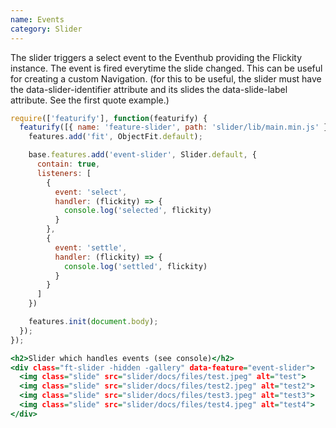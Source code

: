 ```yaml
---
name: Events
category: Slider
---
```


The slider triggers a select event to the Eventhub providing the Flickity instance. The event is fired everytime the slide changed.
This can be useful for creating a custom Navigation. (for this to be useful, the slider must have the data-slider-identifier attribute and its slides the data-slide-label attribute. See the first quote example.)

```types.js
require(['featurify'], function(featurify) {
  featurify([{ name: 'feature-slider', path: 'slider/lib/main.min.js' }, { name: 'feature-object-fit', path: 'object-fit/lib/main.min.js' }, 'base', 'base.features'], function(Slider, ObjectFit, base, features) {
    features.add('fit', ObjectFit.default);

    base.features.add('event-slider', Slider.default, {
      contain: true,
      listeners: [
        {
          event: 'select',
          handler: (flickity) => {
            console.log('selected', flickity)
          }
        },
        {
          event: 'settle',
          handler: (flickity) => {
            console.log('settled', flickity)
          }
        }
      ]
    })

    features.init(document.body);
  });
});
```

```types.html
<h2>Slider which handles events (see console)</h2>
<div class="ft-slider -hidden -gallery" data-feature="event-slider">
  <img class="slide" src="slider/docs/files/test.jpeg" alt="test">
  <img class="slide" src="slider/docs/files/test2.jpeg" alt="test2">
  <img class="slide" src="slider/docs/files/test3.jpeg" alt="test3">
  <img class="slide" src="slider/docs/files/test4.jpeg" alt="test4">
</div>
```
